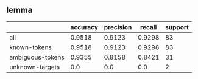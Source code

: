 
## lemma

|                  | accuracy | precision | recall | support |
|------------------|----------|-----------|--------|---------|
| all              | 0.9518   | 0.9123    | 0.9298 | 83      |
| known-tokens     | 0.9518   | 0.9123    | 0.9298 | 83      |
| ambiguous-tokens | 0.9355   | 0.8158    | 0.8421 | 31      |
| unknown-targets  | 0.0      | 0.0       | 0.0    | 2       |

